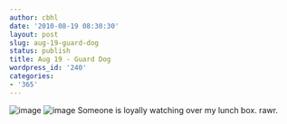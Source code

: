 ```yaml
---
author: cbhl
date: '2010-08-19 08:30:30'
layout: post
slug: aug-19-guard-dog
status: publish
title: Aug 19 - Guard Dog
wordpress_id: '240'
categories:
- '365'
---
```


![image](http://blog.azuresky.ca/blog/wp-content/uploads/2010/08/wpid-IMG_20100819_081255.jpg)
![image](http://blog.azuresky.ca/blog/wp-content/uploads/2010/08/wpid-IMG_20100819_081302.jpg)
Someone is loyally watching over my lunch box. rawr.

